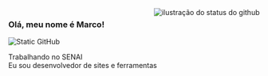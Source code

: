 <img align='right' src="https://github-readme-stats.vercel.app/api?username=Marc0Antonio&show_icons=true&title_color=783c00&text_color=af552e&icon_color=783c00&bg_color=f8efd4&cache_seconds=2300" alt="ilustração do status do github">

### Olá, meu nome é Marco!

<img src="https://img.shields.io/static/v1?label=Overview&message=Marco&color=f8efd4&style=for-the-badge&logo=GitHub" alt="Static GitHub">

<p>Trabalhando no SENAI <br/> Eu sou desenvolvedor de sites e ferramentas</p>
